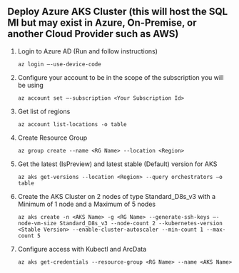 ## Deploy Azure AKS Cluster (this will host the SQL MI but may exist in Azure, On-Premise, or another Cloud Provider such as AWS)

1.	Login to Azure AD (Run and follow instructions)
    
      ```text
    az login –-use-device-code
    ```

2.	Configure your account to be in the scope of the subscription you will be using

    ```text
    az account set –-subscription <Your Subscription Id>
    ```

3. Get list of regions

    ```text
	az account list-locations -o table
    ```

4. Create Resource Group

    ```text
	az group create --name <RG Name> --location <Region>
    ```

5.	Get the latest (IsPreview) and latest stable (Default) version for AKS

    ```text 
    az aks get-versions --location <Region> --query orchestrators –o table
    ```
6.	Create the AKS Cluster on 2 nodes of type Standard_D8s_v3 with a Minimum of 1 node and a Maximum of 5 nodes
    ```text
    az aks create -n <AKS Name> -g <RG Name> --generate-ssh-keys –-node-vm-size Standard_D8s_v3 --node-count 2 --kubernetes-version <Stable Version> --enable-cluster-autoscaler --min-count 1 --max-count 5
    ```
7.	Configure access with Kubectl and ArcData

    ```text
    az aks get-credentials --resource-group <RG Name> --name <AKS Name>
    ```
